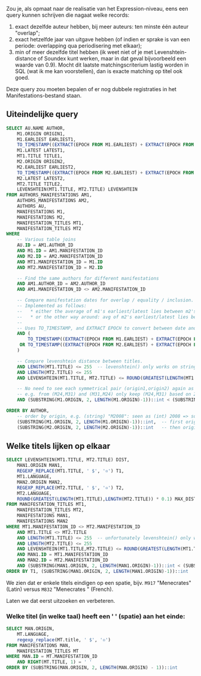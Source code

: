Zou je, als opmaat naar de realisatie van het Expression-niveau, eens een query
kunnen schrijven die nagaat welke records:
 1) exact dezelfde auteur hebben, bij meer auteurs: ten minste één auteur "overlap";
 2) exact hetzelfde jaar van uitgave hebben (of indien er sprake is van een periode: overlapping qua periodisering met elkaar);
 3) min of meer dezelfde titel hebben (ik weet niet of je met Levenshtein-distance of Soundex kunt werken, maar in dat geval bijvoorbeeld een waarde van 0.9). Mocht dit laatste matchingscriterium lastig worden in SQL (wat ik me kan voorstellen), dan is exacte matching op titel ook goed.

Deze query zou moeten bepalen of er nog dubbele registraties in het Manifestations-bestand staan.

## Uiteindelijke query
```sql
SELECT AU.NAME AUTHOR,
	M1.ORIGIN ORIGIN1,
	M1.EARLIEST EARLIEST1,
	TO_TIMESTAMP((EXTRACT(EPOCH FROM M1.EARLIEST) + EXTRACT(EPOCH FROM M1.LATEST)) / 2)::date AVG1,
	M1.LATEST LATEST1,
	MT1.TITLE TITLE1,
	M2.ORIGIN ORIGIN2,
	M2.EARLIEST EARLIEST2,
	TO_TIMESTAMP((EXTRACT(EPOCH FROM M2.EARLIEST) + EXTRACT(EPOCH FROM M2.LATEST)) / 2)::date AVG2,
	M2.LATEST LATEST2,
	MT2.TITLE TITLE2,
	LEVENSHTEIN(MT1.TITLE, MT2.TITLE) LEVENSHTEIN
FROM AUTHORS_MANIFESTATIONS AM1,
	AUTHORS_MANIFESTATIONS AM2,
	AUTHORS AU,
	MANIFESTATIONS M1,
	MANIFESTATIONS M2,
	MANIFESTATION_TITLES MT1,
	MANIFESTATION_TITLES MT2
WHERE
	-- Various table joins
	AU.ID = AM1.AUTHOR_ID
	AND M1.ID = AM1.MANIFESTATION_ID
	AND M2.ID = AM2.MANIFESTATION_ID
	AND MT1.MANIFESTATION_ID = M1.ID
	AND MT2.MANIFESTATION_ID = M2.ID

	-- Find the same authors for different manifestations
	AND AM1.AUTHOR_ID = AM2.AUTHOR_ID
	AND AM1.MANIFESTATION_ID <> AM2.MANIFESTATION_ID

	-- Compare manifestation dates for overlap / equality / inclusion.
	-- Implemented as follows:
	--   * either the average of m1's earliest/latest lies between m2's earliest and latest;
	--   * or the other way around: avg of m2's earliest/latest lies between m1's earliest and latest.
	--
	-- Uses TO_TIMESTAMP, and EXTRACT EPOCH to convert between date and epoch value for averaging.
	AND (
		TO_TIMESTAMP((EXTRACT(EPOCH FROM M1.EARLIEST) + EXTRACT(EPOCH FROM M1.LATEST)) / 2)::date BETWEEN M2.EARLIEST AND M2.LATEST
	 OR TO_TIMESTAMP((EXTRACT(EPOCH FROM M2.EARLIEST) + EXTRACT(EPOCH FROM M2.LATEST)) / 2)::date BETWEEN M1.EARLIEST AND M1.LATEST
	)

	-- Compare levenshtein distance between titles.
	AND LENGTH(MT1.TITLE) <= 255  -- levenshtein() only works on string length <= 255
	AND LENGTH(MT2.TITLE) <= 255
	AND LEVENSHTEIN(MT1.TITLE, MT2.TITLE) <= ROUND(GREATEST(LENGTH(MT1.TITLE), LENGTH(MT2.TITLE)) * 0.1)

	-- No need to see each symmetrical pair (origin1,origin2) again as (origin2,origin1)
	-- e.g. from (M24,M31) and (M31,M24) only keep (M24,M31) based on 24 < 31
	AND (SUBSTRING(M1.ORIGIN, 2, LENGTH(M1.ORIGIN)-1))::int < (SUBSTRING(M2.ORIGIN, 2, LENGTH(M2.ORIGIN)-1))::int

ORDER BY AUTHOR,
	-- order by origin, e.g. (string) "M2008": seen as (int) 2008 => so "M2008", "M700", "M37" is ordered: M37, M700, M2008
	(SUBSTRING(M1.ORIGIN, 2, LENGTH(M1.ORIGIN)-1))::int,  -- first origin1
	(SUBSTRING(M2.ORIGIN, 2, LENGTH(M2.ORIGIN)-1))::int   -- then origin2
```

## Welke titels lijken op elkaar
```sql
SELECT LEVENSHTEIN(MT1.TITLE, MT2.TITLE) DIST,
	MAN1.ORIGIN MAN1,
	REGEXP_REPLACE(MT1.TITLE, ' $', '▫') T1,
	MT1.LANGUAGE,
	MAN2.ORIGIN MAN2,
	REGEXP_REPLACE(MT2.TITLE, ' $', '▫') T2,
	MT2.LANGUAGE,
	ROUND(GREATEST(LENGTH(MT1.TITLE),LENGTH(MT2.TITLE)) * 0.1) MAX_DIST
FROM MANIFESTATION_TITLES MT1,
	MANIFESTATION_TITLES MT2,
	MANIFESTATIONS MAN1,
	MANIFESTATIONS MAN2
WHERE MT1.MANIFESTATION_ID <> MT2.MANIFESTATION_ID
	AND MT1.TITLE <> MT2.TITLE
	AND LENGTH(MT1.TITLE) <= 255  -- unfortunately levenshtein() only works on string length <= 255
	AND LENGTH(MT2.TITLE) <= 255
	AND LEVENSHTEIN(MT1.TITLE,MT2.TITLE) <= ROUND(GREATEST(LENGTH(MT1.TITLE),LENGTH(MT2.TITLE)) * 0.1)
	AND MAN1.ID = MT1.MANIFESTATION_ID
	AND MAN2.ID = MT2.MANIFESTATION_ID
	AND (SUBSTRING(MAN1.ORIGIN, 2, LENGTH(MAN1.ORIGIN)-1))::int < (SUBSTRING(MAN2.ORIGIN, 2, LENGTH(MAN2.ORIGIN)-1))::int
ORDER BY T1, (SUBSTRING(MAN1.ORIGIN, 2, LENGTH(MAN1.ORIGIN)-1))::int
```

We zien dat er enkele titels eindigen op een spatie, bijv. `M917` "Menecrates" (Latin) versus `M832` "Menecrates " (French).

Laten we dat eerst uitzoeken en verbeteren.

### Welke titel (in welke taal) heeft een ' ' (spatie) aan het einde:
```sql
SELECT MAN.ORIGIN,
	MT.LANGUAGE,
	regexp_replace(MT.title, ' $', '▫')
FROM MANIFESTATIONS MAN,
	MANIFESTATION_TITLES MT
WHERE MAN.ID = MT.MANIFESTATION_ID
	AND RIGHT(MT.TITLE, 1) = ' '
ORDER BY (SUBSTRING(MAN.ORIGIN, 2, LENGTH(MAN.ORIGIN) - 1))::int
```

